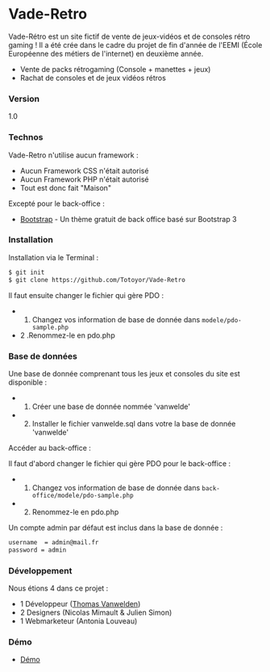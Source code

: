 # Vade-Retro

Vade-Rétro est un site fictif de vente de jeux-vidéos et de consoles rétro gaming !
Il a été crée dans le cadre du projet de fin d'année de l'EEMI (École Européenne des métiers de l'internet) en deuxième année.

  - Vente de packs rétrogaming (Console + manettes + jeux)
  - Rachat de consoles et de jeux vidéos rétros

### Version
1.0

### Technos
Vade-Retro n'utilise aucun framework :
* Aucun Framework CSS n'était autorisé
* Aucun Framework PHP n'était autorisé
* Tout est donc fait "Maison"

Excepté pour le back-office :
* [Bootstrap] - Un thème gratuit de back office basé sur Bootstrap 3


### Installation

Installation via le Terminal :

```sh
$ git init
$ git clone https://github.com/Totoyor/Vade-Retro
```

Il faut ensuite changer le fichier qui gère PDO :
* 1. Changez vos information de base de donnée dans `modele/pdo-sample.php`
* 2 .Renommez-le en pdo.php

### Base de données

Une base de donnée comprenant tous les jeux et consoles du site est disponible :
* 1. Créer une base de donnée nommée 'vanwelde'
* 2. Installer le fichier vanwelde.sql dans votre la base de donnée 'vanwelde'

Accéder au back-office :

Il faut d'abord changer le fichier qui gère PDO pour le back-office :
* 1. Changez vos information de base de donnée dans `back-office/modele/pdo-sample.php`
* 2. Renommez-le en pdo.php

Un compte admin par défaut est inclus dans la base de donnée :
```sh
username  = admin@mail.fr
password = admin
```


### Développement
Nous étions 4 dans ce projet :

* 1 Développeur ([Thomas Vanwelden](https://github.com/Totoyor))
* 2 Designers (Nicolas Mimault & Julien Simon)
* 1 Webmarketeur (Antonia Louveau)


### Démo

- [Démo](http://vanwelde.etudiant-eemi.com/perso/Vade-Retro/)


[//]: # (Liens)

   [Bootstrap]: <http://twitter.github.com/bootstrap/>

